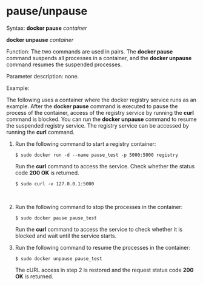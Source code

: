 # pause/unpause<a name="EN-US_TOPIC_0184808248"></a>

Syntax:  **docker pause** _container_

**docker unpause** _container_

Function: The two commands are used in pairs. The  **docker pause**  command suspends all processes in a container, and the  **docker unpause**  command resumes the suspended processes.

Parameter description: none.

Example:

The following uses a container where the docker registry service runs as an example. After the  **docker pause**  command is executed to pause the process of the container, access of the registry service by running the  **curl**  command is blocked. You can run the  **docker unpause**  command to resume the suspended registry service. The registry service can be accessed by running the  **curl**  command.

1.  Run the following command to start a registry container:

    ```
    $ sudo docker run -d --name pause_test -p 5000:5000 registry
    ```

    Run the  **curl**  command to access the service. Check whether the status code  **200 OK**  is returned.

    ```
    $ sudo curl -v 127.0.0.1:5000
    ```

      

2.  Run the following command to stop the processes in the container:

    ```
    $ sudo docker pause pause_test
    ```

    Run the  **curl**  command to access the service to check whether it is blocked and wait until the service starts.

3.  Run the following command to resume the processes in the container:

    ```
    $ sudo docker unpause pause_test
    ```

    The cURL access in step 2 is restored and the request status code  **200 OK**  is returned.

      


